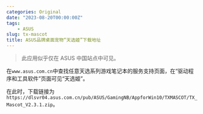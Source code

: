 ```yaml
---
categories: Original
date: "2023-08-20T00:00:00Z"
tags:
    - ASUS
slug: tx-mascot
title: ASUS品牌桌面宠物“天选姬”下载地址
---
```


> 此应用似乎仅在 ASUS 中国站点中可见。

在`www.asus.com.cn`中查找任意天选系列游戏笔记本的服务支持页面，在“驱动程序和工具软件”页面可见“天选姬”。

在此时，下载链接为`https://dlsvr04.asus.com.cn/pub/ASUS/GamingNB/AppforWin10/TXMASCOT/TX_Mascot_V2.3.1.zip`。
